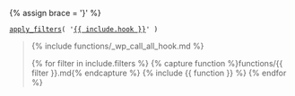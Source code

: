 {% assign brace = '}' %}
<p><code><a href="https://developer.wordpress.org/reference/functions/apply_filters/">apply_filters</a>( '<a href="https://developer.wordpress.org/reference/hooks/{{ include.hook | remove : '{$' | remove : brace }}/">{{ include.hook }}</a>' )</code></p>

<blockquote>

{% include functions/_wp_call_all_hook.md %}

{% for filter in include.filters %}
  {% capture function %}functions/{{ filter }}.md{% endcapture %}
  {% include {{ function }} %}
{% endfor %}

</blockquote>
